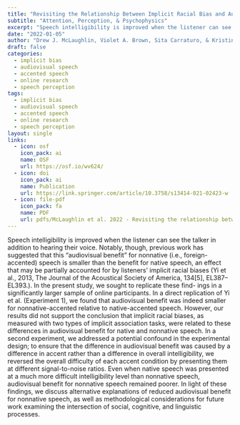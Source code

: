 ```yaml
---
title: "Revisiting the Relationship Between Implicit Racial Bias and Audiovisual Benefit for Nonnative-Accented Speech"
subtitle: "Attention, Perception, & Psychophysics"
excerpt: "Speech intelligibility is improved when the listener can see the talker in addition to hearing their voice. Notably, though,  previous work has suggested that this “audiovisual benefit” for nonnative (i.e., foreign-accented) speech is smaller than the  benefit for native speech, an effect that may be partially accounted for by listeners’ implicit racial biases (Yi et al., 2013, The  Journal of the Acoustical Society of America, 134[5], EL387–EL393.). In the present study, we sought to replicate these find- ings in a significantly larger sample of online participants. In a direct replication of Yi et al. (Experiment 1), we found that  audiovisual benefit was indeed smaller for nonnative-accented relative to native-accented speech. However, our results did  not support the conclusion that implicit racial biases, as measured with two types of implicit association tasks, were related  to these differences in audiovisual benefit for native and nonnative speech. In a second experiment, we addressed a potential  confound in the experimental design; to ensure that the difference in audiovisual benefit was caused by a difference in accent  rather than a difference in overall intelligibility, we reversed the overall difficulty of each accent condition by presenting them  at different signal-to-noise ratios. Even when native speech was presented at a much more difficult intelligibility level than  nonnative speech, audiovisual benefit for nonnative speech remained poorer. In light of these findings, we discuss alternative  explanations of reduced audiovisual benefit for nonnative speech, as well as methodological considerations for future work  examining the intersection of social, cognitive, and linguistic processes."
date: "2022-01-05"
author: "Drew J. McLaughlin, Violet A. Brown, Sita Carraturo, & Kristin J. Van Engen"
draft: false
categories:
  - implicit bias
  - audiovisual speech
  - accented speech
  - online research
  - speech perception 
tags:
  - implicit bias
  - audiovisual speech
  - accented speech
  - online research
  - speech perception 
layout: single
links:
  - icon: osf
    icon_pack: ai
    name: OSF
    url: https://osf.io/wv624/
  - icon: doi
    icon_pack: ai
    name: Publication
    url: https://link.springer.com/article/10.3758/s13414-021-02423-w
  - icon: file-pdf
    icon_pack: fa
    name: PDF
    url: pdfs/McLaughlin et al. 2022 - Revisiting the relationship between implicit racial bias and audiovisual benefit for nonnative-accented speech.pdf
---
```


Speech intelligibility is improved when the listener can see the talker in addition to hearing their voice. Notably, though,  previous work has suggested that this “audiovisual benefit” for nonnative (i.e., foreign-accented) speech is smaller than the  benefit for native speech, an effect that may be partially accounted for by listeners’ implicit racial biases (Yi et al., 2013, The  Journal of the Acoustical Society of America, 134[5], EL387–EL393.). In the present study, we sought to replicate these find- ings in a significantly larger sample of online participants. In a direct replication of Yi et al. (Experiment 1), we found that  audiovisual benefit was indeed smaller for nonnative-accented relative to native-accented speech. However, our results did  not support the conclusion that implicit racial biases, as measured with two types of implicit association tasks, were related  to these differences in audiovisual benefit for native and nonnative speech. In a second experiment, we addressed a potential  confound in the experimental design; to ensure that the difference in audiovisual benefit was caused by a difference in accent  rather than a difference in overall intelligibility, we reversed the overall difficulty of each accent condition by presenting them  at different signal-to-noise ratios. Even when native speech was presented at a much more difficult intelligibility level than  nonnative speech, audiovisual benefit for nonnative speech remained poorer. In light of these findings, we discuss alternative  explanations of reduced audiovisual benefit for nonnative speech, as well as methodological considerations for future work  examining the intersection of social, cognitive, and linguistic processes.
